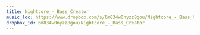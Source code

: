 ```yaml
---
title: Nightcore_-_Bass_Creator
music_loc: https://www.dropbox.com/s/6m834w0nyzz8gou/Nightcore_-_Bass_Creator?dl=0
dropbox_id: 6m834w0nyzz8gou/Nightcore_-_Bass_Creator
---
```

